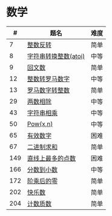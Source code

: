 # 数学

| # | 题名 | 难度 |
|---| -------- | ---------- |
|7| [整数反转](../7.整数反转.md) |简单|
|8| [字符串转换整数(atoi)](../8.字符串转整数(atoi).md) |中等|
|9| [回文数](../9.回文数.md) |简单|
|12| [整数转罗马数字](../12.整数转罗马数字.md) |中等|
|13| [罗马数字转整数](../13.罗马数字转整数.md) |简单|
|29| [两数相除](../29.两数相除.md) |中等|
|43| [字符串相乘](../43.字符串相乘.md) |中等|
|50| [Pow(x,n)](../50.Pow(x,n).md) |中等|
|65| [有效数字](../65.有效数字.md) |困难|
|67| [二进制求和](../67.二进制求和.md) |简单|
|149| [直线上最多的点数](../149.直线上最多的点数.md) |困难|
|166| [分数到小数](../166.分数到小数.md) |中等|
|172| [阶乘后的零](../172.阶乘后的零.md) |简单|
|202| [快乐数](../202.快乐数.md) |简单|
|204| [计数质数](../204.计数质数.md) |简单|
